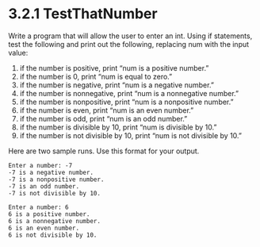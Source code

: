 # 3.2.1 TestThatNumber
Write a program that will allow the user to enter an
int. Using if statements, test the following and print out the following, replacing num with the input value:

1. if the number is positive, print “num is a positive number.”
2. if the number is 0, print “num is equal to zero.”
3. if the number is negative, print “num is a negative number.”
4. if the number is nonnegative, print “num is a nonnegative number.”
5. if the number is nonpositive, print “num is a nonpositive number.”
6. if the number is even, print “num is an even number.”
7. if the number is odd, print “num is an odd number.”
8. if the number is divisible by 10, print “num is divisible by 10.”
9. if the number is not divisible by 10, print “num is not divisible by 10.”

Here are two sample runs. Use this format for your output.
```
Enter a number: -7
-7 is a negative number.
-7 is a nonpositive number.
-7 is an odd number.
-7 is not divisible by 10.

Enter a number: 6
6 is a positive number.
6 is a nonnegative number.
6 is an even number.
6 is not divisible by 10.
```
